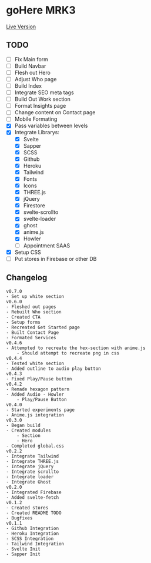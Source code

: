 # goHere MRK3

[Live Version](https://ghv3.herokuapp.com)

## TODO

-   [ ]  Fix Main form
-   [ ]  Build Navbar
-   [ ] Flesh out Hero
-   [ ]  Adjust Who page
-   [ ] Build Index
-   [ ] Integrate SEO meta tags
-   [ ] Build Out Work section
-   [ ] Format Insights page
-   [ ] Change content on Contact page
-   [ ]  Mobile Formating
-   [x] Pass variables between levels
-   [x] Integrate Librarys:
    -   [x] Svelte
    -   [x] Sapper
    -   [x] SCSS
    -   [x] Github
    -   [x] Heroku
    -   [x] Tailwind
    -   [x] Fonts
    -   [x] Icons
    -   [x] THREE.js
    -   [x] jQuery
    -   [x] Firestore
    -   [x] svelte-scrollto
    -   [x] svelte-loader
    -   [x] ghost
    -   [x] anime.js
    -   [x] Howler
    -   [ ] Appointment SAAS
-   [x] Setup CSS
-   [ ] Put stores in Firebase or other DB

## Changelog

```
v0.7.0
- Set up white section
v0.6.0
- Fleshed out pages
- Rebuilt Who section
- Created CTA
- Setup forms
- Recreated Get Started page
- Built Contact Page
- Formated Services
v0.4.6
- Attempted to recreate the hex-section with anime.js
    - Should attempt to recreate png in css
v0.4.4
- Tested white section
- Added outline to audio play button
v0.4.3
- Fixed Play/Pause button
v0.4.2
- Remade hexagon pattern
- Added Audio - Howler
    - Play/Pause Button
v0.4.0
- Started experiments page
- Anime.js integration
v0.3.0
- Began build
- Created modules
    - Section
    - Hero
- Completed global.css
v0.2.2
- Integrate Tailwind
- Integrate THREE.js
- Integrate jQuery
- Integrate scrollto
- Integrate loader
- Integrate Ghost
v0.2.0
- Integrated Firebase
- Added svelte-fetch
v0.1.2
- Created stores
- Created README TODO
- Bugfixes
v0.1.1
- Github Integration
- Heroku Integration
- SCSS Integration
- Tailwind Integration
- Svelte Init
- Sapper Init
```

